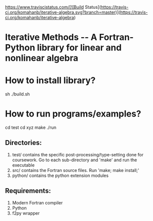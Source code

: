 https://www.traviscistatus.com/[![Build Status](https://travis-ci.org/komahanb/iterative-algebra.svg?branch=master)](https://travis-ci.org/komahanb/iterative-algebra)

# Iterative Methods -- A Fortran-Python library for linear and nonlinear algebra

# How to install library?
sh ./build.sh

# How to run programs/examples?
cd test
cd xyz
make
./run

Directories:
------------
1. test/ contains the specific post-processing/type-setting done for coursework. Go to each sub-directory and 'make' and run the executable
2. src/ contains the Fortran source files. Run 'make; make install;'
3. python/ contains the python extension modules

Requirements:
------------
1. Modern Fortran compiler
2. Python 
3. f2py wrapper
